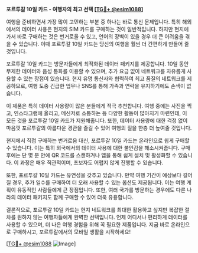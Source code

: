 **포르투갈 10일 카드 - 여행자의 최고 선택 [[TG💪+ @esim1088](https://t.me/s/esim1088)]**

여행을 준비하면서 가장 많이 고민하는 부분 중 하나는 바로 통신 문제입니다. 특히 해외에서의 데이터 사용은 현지의 SIM 카드를 구매하는 것이 일반적입니다. 하지만 현지에 가서 바로 구매하는 것은 번거로울 수 있고, 언어의 장벽이 있을 경우 더 큰 어려움을 겪을 수 있습니다. 이때 포르투갈 10일 카드는 당신의 여행을 훨씬 더 간편하게 만들어 줄 것입니다.

포르투갈 10일 카드는 방문자들에게 최적화된 데이터 패키지를 제공합니다. 10일 동안 무제한 데이터와 음성 통화를 이용할 수 있으며, 추가 요금 없이 네트워크를 자유롭게 사용할 수 있는 장점이 있습니다. 현지 유명 통신사와 협력하여 최고 품질의 네트워크를 제공하므로, 여행 도중 긴급한 업무나 SNS를 통해 가족과 연락을 유지하기에도 손색이 없습니다.

이 제품은 특히 데이터 사용량이 많은 분들에게 적극 추천합니다. 여행 중에는 사진을 찍고, 인스타그램에 올리고, 메신저로 소통하는 등 다양한 활동이 많아지기 마련인데, 이 모든 것을 포르투갈 10일 카드가 지원해줍니다. 또한, 데이터 사용량에 대한 걱정 없이 마음껏 포르투갈의 아름다운 경관을 즐길 수 있어 여행의 질을 한층 더 높여줄 것입니다.

현지에서 직접 구매하는 번거로움 대신, 포르투갈 10일 카드는 온라인으로 쉽게 구매할 수 있습니다. 이는 특히 외국에서의 데이터 사용에 대한 불안감을 해소시켜줍니다. 구매 후에는 단 몇 분 안에 QR 코드를 스캔하거나 앱을 통해 쉽게 설치 및 활성화할 수 있습니다. 이 과정은 매우 직관적이며, 초보자도 어렵지 않게 진행할 수 있습니다.

또한, 포르투갈 10일 카드는 유연성을 갖추고 있습니다. 만약 여행 기간이 예상보다 길어질 경우, 추가 일수를 구매하여 더 오래 사용할 수 있는 옵션도 제공됩니다. 이는 여행 계획이 유동적인 사람들에게 큰 장점입니다. 또한, 여러 국가를 방문하는 경우에도 다른 나라의 데이터 패키지도 함께 구매할 수 있어 더욱 유용합니다.

결론적으로, 포르투갈 10일 카드는 현지 네트워크를 최대한 활용하고 싶지만 복잡한 절차를 원하지 않는 여행자들에게 완벽한 선택입니다. 언제 어디서나 편리하게 데이터를 사용할 수 있으며, 더 나은 여행 경험을 위해 꼭 필요한 제품입니다. 지금 바로 온라인으로 구매하시고, 포르투갈에서의 모바일 생활을 시작하세요!

[[TG💪+ @esim1088](https://t.me/s/esim1088) ![Image](https://i.postimg.cc/Y0z9fWf4/image.png)]